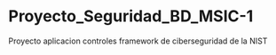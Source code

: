 # Proyecto_Seguridad_BD_MSIC-1
Proyecto aplicacion controles framework de ciberseguridad de la NIST
